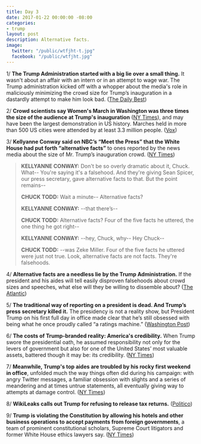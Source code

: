 ```yaml
---
title: Day 3
date: 2017-01-22 00:00:00 -08:00
categories:
- trump
layout: post
description: Alternative facts.
image:
  twitter: "/public/wtfjht-t.jpg"
  facebook: "/public/wtfjht.jpg"
---
```


1/ **The Trump Administration started with a big lie over a small thing.** It wasn't about an affair with an intern or in an attempt to wage war. The Trump administration kicked off with a whopper about the media's role in maliciously minimizing the crowd size for Trump’s inauguration in a dastardly attempt to make him look bad. ([The Daily Best](http://www.thedailybeast.com/articles/2017/01/22/trump-administration-starts-with-big-lie-over-small-thing.html))

2/ **Crowd scientists say Women's March in Washington was three times the size of the audience at Trump's inauguration** ([NY Times](https://www.nytimes.com/interactive/2017/01/22/us/politics/womens-march-trump-crowd-estimates.html)), and may have been the largest demonstration in US history. Marches held in more than 500 US cities were attended by at least 3.3 million people. ([Vox](http://www.vox.com/2017/1/22/14350808/womens-marches-largest-demonstration-us-history-map))

3/ **Kellyanne Conway said on NBC’s “Meet the Press” that the White House had put forth “alternative facts”** to ones reported by the news media about the size of Mr. Trump’s inauguration crowd. ([NY Times](https://www.nytimes.com/2017/01/22/us/politics/president-trump-inauguration-crowd-white-house.html))

> **KELLYANNE CONWAY:** Don't be so overly dramatic about it, Chuck. What-- You're saying it's a falsehood. And they're giving Sean Spicer, our press secretary, gave alternative facts to that. But the point remains--
>
> **CHUCK TODD:** Wait a minute-- Alternative facts?
>
> **KELLYANNE CONWAY:** --that there’s--
>
> **CHUCK TODD:** Alternative facts? Four of the five facts he uttered, the one thing he got right--
>
> **KELLYANNE CONWAY:** --hey, Chuck, why-- Hey Chuck--
>
> **CHUCK TODD:** --was Zeke Miller. Four of the five facts he uttered were just not true. Look, alternative facts are not facts. They're falsehoods. 

4/ **Alternative facts are a needless lie by the Trump Administration.**
If the president and his aides will tell easily disproven falsehoods about crowd sizes and speeches, what else will they be willing to dissemble about? ([The Atlantic](https://www.theatlantic.com/politics/archive/2017/01/the-pointless-needless-lies-of-the-trump-administration/514061/))

5/ **The traditional way of reporting on a president is dead. And Trump’s press secretary killed it.** The presidency is not a reality show, but President Trump on his first full day in office made clear that he’s still obsessed with being what he once proudly called “a ratings machine.” ([Washington Post](https://www.washingtonpost.com/lifestyle/style/the-traditional-way-of-reporting-on-a-president-is-dead-and-trumps-press-secretary-killed-it/2017/01/22/75403a00-e0bf-11e6-a453-19ec4b3d09ba_story.html))
 
6/ **The costs of Trump-branded reality: America's credibility.** When Trump swore the presidential oath, he assumed responsibility not only for the levers of government but also for one of the United States’ most valuable assets, battered though it may be: its credibility. ([NY Times](https://www.nytimes.com/2017/01/22/business/media/alternative-facts-trump-brand.html))

7/ **Meanwhile, Trump's top aides are troubled by his rocky first weekend in office**, unfolded much the way things often did during his campaign: with angry Twitter messages, a familiar obsession with slights and a series of meandering and at times untrue statements, all eventually giving way to attempts at damage control. ([NY Times](https://www.nytimes.com/2017/01/22/us/politics/donald-trump-aides-rocky-first-weekend.html))

8/ **WikiLeaks calls out Trump for refusing to release tax returns.** ([Politico](http://www.politico.com/story/2017/01/wikileaks-trump-tax-return-234000))

9/ **Trump is violating the Constitution by allowing his hotels and other business operations to accept payments from foreign governments**, a team of prominent constitutional scholars, Supreme Court litigators and former White House ethics lawyers say. ([NY Times](https://www.nytimes.com/2017/01/22/us/politics/trump-foreign-payments-constitution-lawsuit.html))

